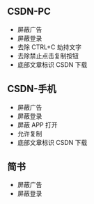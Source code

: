 ## CSDN-PC

- 屏蔽广告
- 屏蔽登录
- 去除 CTRL+C 劫持文字
- 去除禁止点击复制按钮
- 底部文章标识 CSDN 下载

## CSDN-手机

- 屏蔽广告
- 屏蔽登录
- 屏蔽 APP 打开
- 允许复制
- 底部文章标识 CSDN 下载

## 简书

- 屏蔽广告
- 屏蔽登录
